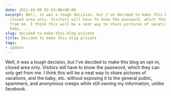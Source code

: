 ```yaml
---
date: 2011-03-09 02:54:00+00:00
excerpt: Well, it was a tough decision, but I've decided to make this blog an opt-in,
  closed area only. Visitors will have to know the password, which they can only get
  from me. I think this will be a neat way to share pictures of vacations, and the
  baby, ...
slug: decided-to-make-this-blog-private
title: Decided to make this blog private
tags:
- update
---
```


Well, it was a tough decision, but I've decided to make this blog an opt-in, closed area only. Visitors will have to know the password, which they can only get from me. I think this will be a neat way to share pictures of vacations, and the baby, etc. without exposing it to the general public, spammers, and anonymous creeps while still owning my information, unlike facebook. 
